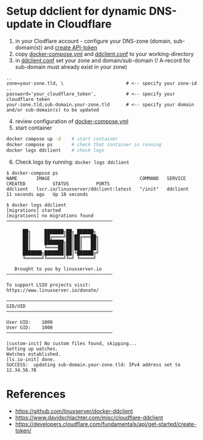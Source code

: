 # Setup ddclient for dynamic DNS-update in Cloudflare
1. in your Clodflare account - configure your DNS-zone (domain, sub-domain(s)) and [create API-token](https://developers.cloudflare.com/fundamentals/api/get-started/create-token/)
2. copy [docker-compose.yml](docker-compose.yml) and [ddclient.conf](./ddclient.conf) to your working-directory
3. in [ddclient.conf](./ddclient.conf) set your zone and domain/sub-domain (! A-record for sub-domain must already exist in your zone)
```
..
zone=your-zone.tld, \                       # <-- specify your zone-id
..
password='your_cloudflare_token',           # <-- specify your cloudflare token
your-zone.tld,sub-domain.your-zone.tld      # <-- specify your domain and/or sub-domain(s) to be updated
```
4. review configuration of [docker-compose.yml](./docker-compose.yml)
5. start container
```sh
docker compose up -d    # start container
docker compose ps       # check that container is running
docker logs ddclient    # check logs
```
6. Check logs by running: `docker logs ddclient`
```log
$ docker-compose ps
NAME       IMAGE                                 COMMAND   SERVICE    CREATED          STATUS          PORTS
ddclient   lscr.io/linuxserver/ddclient:latest   "/init"   ddclient   11 seconds ago   Up 10 seconds

$ docker logs ddclient
[migrations] started
[migrations] no migrations found
───────────────────────────────────────

      ██╗     ███████╗██╗ ██████╗
      ██║     ██╔════╝██║██╔═══██╗
      ██║     ███████╗██║██║   ██║
      ██║     ╚════██║██║██║   ██║
      ███████╗███████║██║╚██████╔╝
      ╚══════╝╚══════╝╚═╝ ╚═════╝

   Brought to you by linuxserver.io
───────────────────────────────────────

To support LSIO projects visit:
https://www.linuxserver.io/donate/

───────────────────────────────────────
GID/UID
───────────────────────────────────────

User UID:    1000
User GID:    1000
───────────────────────────────────────

[custom-init] No custom files found, skipping...
Setting up watches.
Watches established.
[ls.io-init] done.
SUCCESS:  updating sub-domain.your-zone.tld: IPv4 address set to 12.34.56.78
```


# References
- https://github.com/linuxserver/docker-ddclient
- https://www.davidschlachter.com/misc/cloudflare-ddclient
- https://developers.cloudflare.com/fundamentals/api/get-started/create-token/
